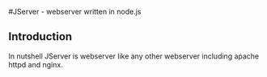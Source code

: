 #JServer - webserver written in node.js

## Introduction

In nutshell JServer is webserver like any other webserver including apache httpd and nginx.